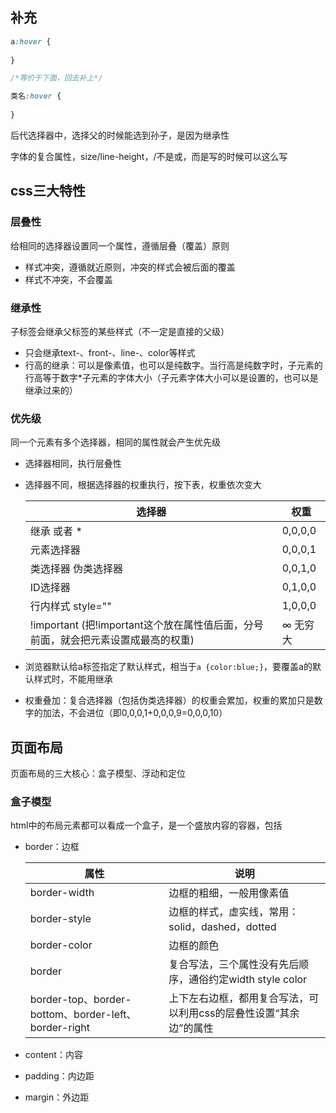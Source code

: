 ## 补充


```css
a:hover {
    
}

/*等价于下面，回去补上*/

类名:hover {
    
}
```

后代选择器中，选择父的时候能选到孙子，是因为继承性

字体的复合属性，size/line-height，/不是或，而是写的时候可以这么写

## css三大特性

### 层叠性

给相同的选择器设置同一个属性，遵循层叠（覆盖）原则

- 样式冲突，遵循就近原则，冲突的样式会被后面的覆盖
- 样式不冲突，不会覆盖

### 继承性

子标签会继承父标签的某些样式（不一定是直接的父级）

- 只会继承text-、front-、line-、color等样式
- 行高的继承：可以是像素值，也可以是纯数字。当行高是纯数字时，子元素的行高等于数字*子元素的字体大小（子元素字体大小可以是设置的，也可以是继承过来的）

### 优先级

同一个元素有多个选择器，相同的属性就会产生优先级

- 选择器相同，执行层叠性

- 选择器不同，根据选择器的权重执行，按下表，权重依次变大

  | 选择器                                                       | 权重     |
  | ------------------------------------------------------------ | -------- |
  | 继承 或者 *                                                  | 0,0,0,0  |
  | 元素选择器                                                   | 0,0,0,1  |
  | 类选择器 伪类选择器                                          | 0,0,1,0  |
  | ID选择器                                                     | 0,1,0,0  |
  | 行内样式 style=""                                            | 1,0,0,0  |
  | !important (把!important这个放在属性值后面，分号前面，就会把元素设置成最高的权重) | ∞ 无穷大 |

- 浏览器默认给a标签指定了默认样式，相当于`a {color:blue;}`，要覆盖a的默认样式时，不能用继承

- 权重叠加：复合选择器（包括伪类选择器）的权重会累加，权重的累加只是数字的加法，不会进位（即0,0,0,1+0,0,0,9=0,0,0,10）

## 页面布局

页面布局的三大核心：盒子模型、浮动和定位

### 盒子模型

html中的布局元素都可以看成一个盒子，是一个盛放内容的容器，包括

- border：边框

  | 属性                                                 | 说明                                                         |
  | ---------------------------------------------------- | ------------------------------------------------------------ |
  | border-width                                         | 边框的粗细，一般用像素值                                     |
  | border-style                                         | 边框的样式，虚实线，常用：solid，dashed，dotted              |
  | border-color                                         | 边框的颜色                                                   |
  | border                                               | 复合写法，三个属性没有先后顺序，通俗约定width style color    |
  | border-top、border-bottom、border-left、border-right | 上下左右边框，都用复合写法，可以利用css的层叠性设置“其余边”的属性 |

- content：内容

- padding：内边距

- margin：外边距